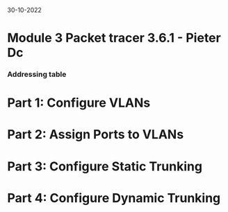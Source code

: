 30-10-2022

# Module 3 Packet tracer 3.6.1 - Pieter Dc

### Addressing table

# Part 1: Configure VLANs

# Part 2: Assign Ports to VLANs

# Part 3: Configure Static Trunking

# Part 4: Configure Dynamic Trunking

